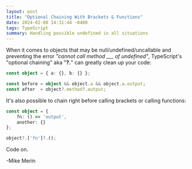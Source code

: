 ```yaml
---
layout: post
title: "Optional Chaining With Brackets & Functions"
date: 2024-02-08 14:31:44 -0400
tags: TypeScript
summary: Handling possible undefined in all situations
---
```

When it comes to objects that may be null/undefined/uncallable and preventing the error *"cannot call method ___ of undefined"*, TypeScript's "optional chaining" aka "**?.**" can greatly clean up your code:

```ts
const object = { a: {}, b: {} };

const before = object && object.a && object.a.output;
const after  = object?.method?.output;
```

It's also possible to chain right before calling brackets or calling functions:

```ts
const object = {
    fn: () => 'output',
    another: {}
};

object?.['fn']?.();
```

Code on.

-Mike Merin
